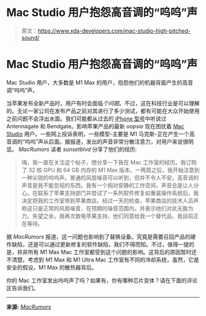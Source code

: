 # Mac Studio 用户抱怨高音调的“呜呜”声

> 原文：<https://www.xda-developers.com/mac-studio-high-pitched-sound/>

# Mac Studio 用户抱怨高音调的“呜呜”声

Mac Studio 用户，大多数是 M1 Max 的用户，抱怨他们的机器背面产生的高音调“呜呜”声。

当苹果发布全新产品时，用户有时会面临*个问题*。不过，这在科技行业是可以理解的。无论一家公司在发布产品之前对其进行了多少测试，都有可能在大众开始使用之前问题不会浮出水面。我们可能都从过去的 [iPhone 型号](https://www.xda-developers.com/best-iphone)中听说过 Antennagate 和 Bendgate。影响苹果产品的最新 *oopsie* 现在困扰着 [Mac Studio](https://www.xda-developers.com/apple-mac-studio-m1-ultra-review/) 用户。一些网上投诉表明，一些模型-主要是 M1 马克斯-正在产生一个高音调的“呜呜”声从后面。据报道，发出的声音非常分散注意力，对用户来说很明显。 *MacRumors* 读者 *sunsetblvd* 分享了他们的经历:

> 嗨，我一直在关注这个帖子，想分享一下我在 Mac 工作室的经历。我订购了 32 核 GPU 和 64 GB 内存的 M1 Max 版本。一两周之后，我开始注意到一种尖锐的呜呜声。普通的风扇噪音可以听到，但并不令人不安。高音调的声音是我不能忽视的东西。我有一个相对安静的工作空间，声音总是让人分心。在联系了苹果支持部门并尝试了一系列软件修复如重装操作系统后，我决定把我的工作室带到苹果商店。经过一天的检查，苹果商店的技术人员声称这只是正常的风扇噪音，在预期的噪音范围内，并表示他们对此无能为力。失望之余，我再次致电苹果支持，他们同意给我一个替代品，我目前正在等待。

据 *MacRumors* 报道，这一问题也影响到了替换设备。究竟是需要召回产品的硬件缺陷，还是可以通过更新修复的软件缺陷，我们不得而知。不过，值得一提的是，并非所有 M1 Max Mac 工作室都受到这个问题的影响。这背后的原因暂时还不清楚。考虑到 M1 Max 和 M1 Ultra Mac 工作室有不同的冷却系统，虽然，它是安全的假设，M1 Max 的散热器背后。

你的 Mac 工作室发出呜呜声了吗？如果有，你有哪种芯片变体？请在下面的评论区告诉我们。

* * *

**来源:** [*MacRumors*](https://www.macrumors.com/2022/04/28/mac-studio-high-pitched-noise/)